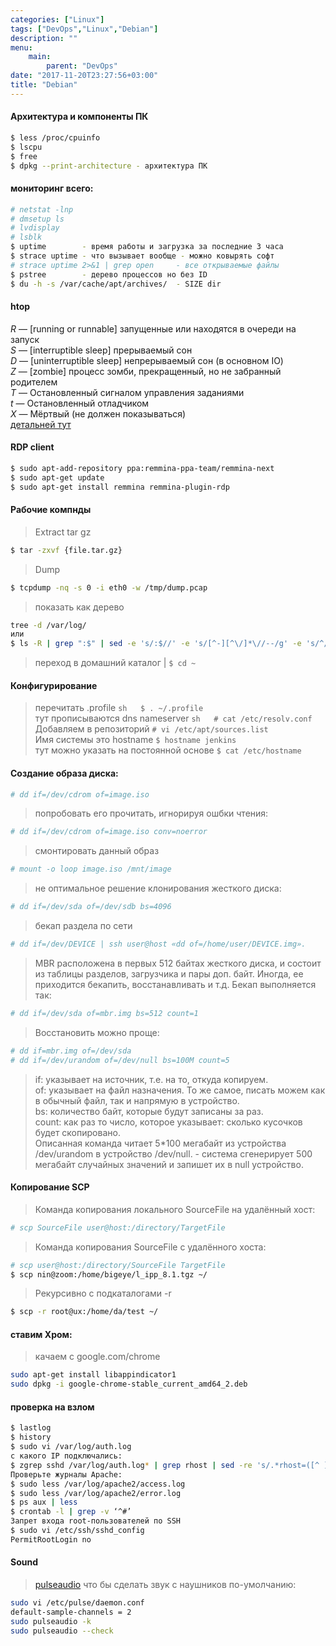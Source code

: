 ```yaml
---
categories: ["Linux"]
tags: ["DevOps","Linux","Debian"]
description: ""
menu: 
    main:
        parent: "DevOps"
date: "2017-11-20T23:27:56+03:00"
title: "Debian"
---
```


#### Архитектура и компоненты ПК
```bash
$ less /proc/cpuinfo 
$ lscpu
$ free 
$ dpkg --print-architecture - архитектура ПК
```
<!--more-->
#### мониторинг всего:
```bash
# netstat -lnp 
# dmsetup ls 
# lvdisplay 
# lsblk
$ uptime        - время работы и загрузка за последние 3 часа
$ strace uptime - что вызывает вообще - можно ковырять софт
# strace uptime 2>&1 | grep open     - все открываемые файлы
$ pstree        - дерево процессов но без ID
$ du -h -s /var/cache/apt/archives/  - SIZE dir
```

#### htop
*R* — [running or runnable] запущенные или находятся в очереди на запуск <br>
*S* — [interruptible sleep] прерываемый сон <br>
*D* — [uninterruptible sleep] непрерываемый сон (в основном IO) <br>
*Z* — [zombie] процесс зомби, прекращенный, но не забранный родителем <br> 
*T* — Остановленный сигналом управления заданиями <br>
*t* — Остановленный отладчиком <br>
*X* — Мёртвый (не должен показываться) <br>
[детальней тут](https://habrahabr.ru/post/316806/)

#### RDP client
```bash
$ sudo apt-add-repository ppa:remmina-ppa-team/remmina-next 
$ sudo apt-get update 
$ sudo apt-get install remmina remmina-plugin-rdp 
```

#### Рабочие компнды
> Extract tar gz  
```bash
$ tar -zxvf {file.tar.gz}
```
> Dump  
```bash
$ tcpdump -nq -s 0 -i eth0 -w /tmp/dump.pcap
``` 
> показать как дерево  
```bash
tree -d /var/log/
или  
$ ls -R | grep ":$" | sed -e 's/:$//' -e 's/[^-][^\/]*\//--/g' -e 's/^/   /' -e 's/-/|/'
```
> переход в домашний каталог | ```$ cd ~``` <br>

#### Конфигурирование 
> перечитать .profile ```sh   $ . ~/.profile ``` <br>
> тут прописываются dns nameserver ```sh   # cat /etc/resolv.conf ``` <br>
> Добавляем в репозиторий ```# vi /etc/apt/sources.list ``` <br>
> Имя системы это hostname 	```$ hostname jenkins``` <br>
> тут можно указать на постоянной основе ```$ cat /etc/hostname ``` <br>

#### Создание образа диска:
> 
```bash
# dd if=/dev/cdrom of=image.iso
```
> попробовать его прочитать, игнорируя ошбки чтения:
```bash
# dd if=/dev/cdrom of=image.iso conv=noerror
```
> смонтировать данный образ
```bash
# mount -o loop image.iso /mnt/image
```
> 	
> не оптимальное решение клонирования жесткого диска:
```bash
# dd if=/dev/sda of=/dev/sdb bs=4096
```
>
>	бекап раздела по сети<br>
```bash
# dd if=/dev/DEVICE | ssh user@host «dd of=/home/user/DEVICE.img».
```
>
> MBR расположена в первых 512 байтах жесткого диска, и состоит из таблицы разделов, загрузчика и пары доп. байт. Иногда, ее приходится бекапить, восстанавливать и т.д. Бекап выполняется так:<br>
```bash
# dd if=/dev/sda of=mbr.img bs=512 count=1
```
> Восстановить можно проще:<br>
```bash
# dd if=mbr.img of=/dev/sda
# dd if=/dev/urandom of=/dev/null bs=100M count=5
```
> if: 	указывает на источник, т.е. на то, откуда копируем.<br> 
> of: 	указывает на файл назначения. То же самое, писать можем как в обычный файл, так и напрямую в устройство.<br>
> bs: 	количество байт, которые будут записаны за раз.<br> 
> count: 	как раз то число, которое указывает: сколько кусочков будет скопировано.<br>
> Описанная команда читает 5*100 мегабайт из устройства /dev/urandom в устройство /dev/null. - система сгенерирует 500 мегабайт случайных значений и запишет их в null устройство.<br>

#### Копирование SCP
> Команда копирования локального SourceFile на удалённый хост:
```bash
# scp SourceFile user@host:/directory/TargetFile
```
> Команда копирования SourceFile с удалённого хоста:
```bash
# scp user@host:/directory/SourceFile TargetFile
$ scp nin@zoom:/home/bigeye/l_ipp_8.1.tgz ~/
```
> Рекурсивно с подкаталогами -r
```bash
$ scp -r root@ux:/home/da/test ~/ 
```

#### ставим Хром:
> качаем с google.com/chrome
```bash
sudo apt-get install libappindicator1
sudo dpkg -i google-chrome-stable_current_amd64_2.deb
```

#### проверка на взлом
> 
```bash
$ lastlog
$ history
$ sudo vi /var/log/auth.log
с какого IP подключались:
$ zgrep sshd /var/log/auth.log* | grep rhost | sed -re 's/.*rhost=([^ ]+).*/\1/' | sort –u
Проверьте журналы Apache:
$ sudo less /var/log/apache2/access.log
$ sudo less /var/log/apache2/error.log
$ ps aux | less
$ crontab -l | grep -v ‘^#’
Запрет входа root-пользователей по SSH
$ sudo vi /etc/ssh/sshd_config
PermitRootLogin no
```

#### Sound
> [pulseaudio](https://wiki.archlinux.org/index.php/PulseAudio/Examples_%28%D0%A0%D1%83%D1%81%D1%81%D0%BA%D0%B8%D0%B9%29)
> что бы сделать звук с наушников по-умолчанию:
```bash
sudo vi /etc/pulse/daemon.conf
default-sample-channels = 2
sudo pulseaudio -k
sudo pulseaudio --check
```